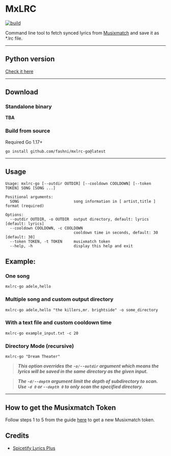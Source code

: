 # MxLRC
[![build](https://github.com/fashni/mxlrc-go/actions/workflows/build.yml/badge.svg?branch=main)](https://github.com/fashni/mxlrc-go/actions/workflows/build.yml)

Command line tool to fetch synced lyrics from [Musixmatch](https://www.musixmatch.com/) and save it as *.lrc file.

---

## Python version
[Check it here](https://github.com/fashni/MxLRC)

---

## Download
### Standalone binary
**TBA**

### Build from source
Required Go 1.17+
```
go install github.com/fashni/mxlrc-go@latest
```

---

## Usage
```
Usage: mxlrc-go [--outdir OUTDIR] [--cooldown COOLDOWN] [--token TOKEN] SONG [SONG ...]

Positional arguments:
  SONG                        song information in [ artist,title ] format (required)

Options:
  --outdir OUTDIR, -o OUTDIR  output directory, default: lyrics [default: lyrics]
  --cooldown COOLDOWN, -c COOLDOWN
                              cooldown time in seconds, default: 30 [default: 30]
  --token TOKEN, -t TOKEN     musixmatch token
  --help, -h                  display this help and exit
```

## Example:
### One song
```
mxlrc-go adele,hello
```
### Multiple song and custom output directory
```
mxlrc-go adele,hello "the killers,mr. brightside" -o some_directory
```
### With a text file and custom cooldown time
```
mxlrc-go example_input.txt -c 20
```
### Directory Mode (recursive)
```
mxlrc-go "Dream Theater"
```
> **_This option overrides the `-o/--outdir` argument which means the lyrics will be saved in the same directory as the given input._**

> **_The `-d/--depth` argument limit the depth of subdirectory to scan. Use `-d 0` or `--depth 0` to only scan the specified directory._**

---

## How to get the Musixmatch Token
Follow steps 1 to 5 from the guide [here](https://spicetify.app/docs/faq#sometimes-popup-lyrics-andor-lyrics-plus-seem-to-not-work) to get a new Musixmatch token.

## Credits
* [Spicetify Lyrics Plus](https://github.com/spicetify/spicetify-cli/tree/master/CustomApps/lyrics-plus)
